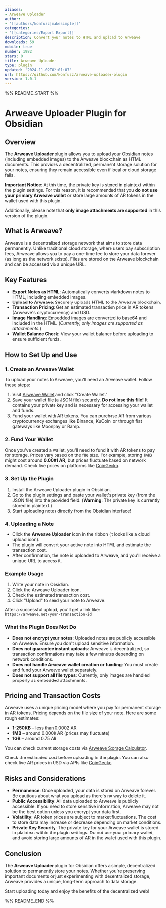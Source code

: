 ```yaml
---
aliases:
- Arweave Uploader
author:
- '[[authors/konfuzz|makesimple]]'
categories:
- '[[categories/Export|Export]]'
description: Convert your notes to HTML and upload to Arweave
downloads: 59
mobile: true
number: 1982
stars: 0
title: Arweave Uploader
type: plugin
updated: '2024-11-02T02:01:07'
url: https://github.com/konfuzz/arweave-uploader-plugin
version: 1.0.1
---
```


%% README_START %%

# Arweave Uploader Plugin for Obsidian

## Overview

The **Arweave Uploader** plugin allows you to upload your Obsidian notes (including embedded images) to the Arweave blockchain as HTML documents. This provides a decentralized, permanent storage solution for your notes, ensuring they remain accessible even if local or cloud storage fails.

**Important Notice**: At this time, the private key is stored in plaintext within the plugin settings. For this reason, it is recommended that you **do not use your primary Arweave wallet** or store large amounts of AR tokens in the wallet used with this plugin.

Additionally, please note that **only image attachments are supported** in this version of the plugin.

## What is Arweave?

Arweave is a decentralized storage network that aims to store data permanently. Unlike traditional cloud storage, where users pay subscription fees, Arweave allows you to pay a one-time fee to store your data forever (as long as the network exists). Files are stored on the Arweave blockchain and can be accessed via a unique URL.

## Key Features

- **Export Notes as HTML**: Automatically converts Markdown notes to HTML, including embedded images.
- **Upload to Arweave**: Securely uploads HTML to the Arweave blockchain.
- **Transaction Pricing**: Get an estimated transaction price in AR tokens (Arweave's cryptocurrency) and USD.
- **Image Handling**: Embedded images are converted to base64 and included in the HTML. (_Currently, only images are supported as attachments._)
- **Wallet Balance Check**: View your wallet balance before uploading to ensure sufficient funds.

## How to Set Up and Use

### 1. Create an Arweave Wallet

To upload your notes to Arweave, you'll need an Arweave wallet. Follow these steps:

1. Visit [Arweave Wallet](https://arweave.app/wallet) and click "Create Wallet."
2. Save your wallet file (a JSON file) securely. **Do not lose this file!** It contains your private key and is necessary for accessing your wallet and funds.
3. Fund your wallet with AR tokens. You can purchase AR from various cryptocurrency exchanges like Binance, KuCoin, or through fiat gateways like Moonpay or Ramp.

### 2. Fund Your Wallet

Once you've created a wallet, you'll need to fund it with AR tokens to pay for storage. Prices vary based on the file size. For example, storing 1MB might cost around **0.0001 AR**, but prices fluctuate based on network demand. Check live prices on platforms like [CoinGecko](https://www.coingecko.com/en/coins/arweave).

### 3. Set Up the Plugin

1. Install the Arweave Uploader plugin in Obsidian.
2. Go to the plugin settings and paste your wallet's private key (from the JSON file) into the provided field. (**Warning**: The private key is currently stored in plaintext.)
3. Start uploading notes directly from the Obsidian interface!

### 4. Uploading a Note

- Click the **Arweave Uploader** icon in the ribbon (it looks like a cloud upload icon).
- The plugin will convert your active note into HTML and estimate the transaction cost.
- After confirmation, the note is uploaded to Arweave, and you'll receive a unique URL to access it.

### Example Usage

1. Write your note in Obsidian.
2. Click the Arweave Uploader icon.
3. Check the estimated transaction cost.
4. Click "Upload" to send your note to Arweave.

After a successful upload, you'll get a link like:  
`https://arweave.net/your-transaction-id`

### What the Plugin Does **Not** Do

- **Does not encrypt your notes**: Uploaded notes are publicly accessible on Arweave. Ensure you don't upload sensitive information.
- **Does not guarantee instant uploads**: Arweave is decentralized, so transaction confirmations may take a few minutes depending on network conditions.
- **Does not handle Arweave wallet creation or funding**: You must create and fund your Arweave wallet separately.
- **Does not support all file types**: Currently, only images are handled properly as embedded attachments.

## Pricing and Transaction Costs

Arweave uses a unique pricing model where you pay for permanent storage in AR tokens. Pricing depends on the file size of your note. Here are some rough estimates:

- **1-250KB** – less than 0.0002 AR
- **1MB** – around 0.0008 AR (prices may fluctuate)
- **1GB** – around 0.75 AR

You can check current storage costs via [Arweave Storage Calculator](https://ar-fees.arweave.dev/).

Check the estimated cost before uploading in the plugin. You can also check live AR prices in USD via APIs like [CoinGecko](https://www.coingecko.com/en/coins/arweave).

## Risks and Considerations

- **Permanence**: Once uploaded, your data is stored on Arweave forever. Be cautious about what you upload as there's no way to delete it.
- **Public Accessibility**: All data uploaded to Arweave is publicly accessible. If you need to store sensitive information, Arweave may not be the best option unless you encrypt your data first.
- **Volatility**: AR token prices are subject to market fluctuations. The cost to store data may increase or decrease depending on market conditions.
- **Private Key Security**: The private key for your Arweave wallet is stored in plaintext within the plugin settings. Do not use your primary wallet, and avoid storing large amounts of AR in the wallet used with this plugin.

## Conclusion

The **Arweave Uploader** plugin for Obsidian offers a simple, decentralized solution to permanently store your notes. Whether you're preserving important documents or just experimenting with decentralized storage, Arweave provides a unique, long-term approach to data storage.

Start uploading today and enjoy the benefits of the decentralized web!

%% README_END %%